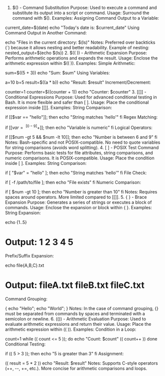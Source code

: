 1. $() - Command Substitution
   Purpose: Used to execute a command and substitute its output into a script or command.
   Usage: Surround the command with $().
   Examples:
   Assigning Command Output to a Variable:

current_date=$(date)
echo "Today's date is: $current_date"
Using Command Output in Another Command:

echo "Files in the current directory: $(ls)"
Notes:
Preferred over backticks (`) because it allows nesting and better readability.
Example of nesting:
nested_output=$(echo $(ls)) 2. $(( )) - Arithmetic Expansion
Purpose: Performs arithmetic operations and expands the result.
Usage: Enclose the arithmetic expression within $(( )).
Examples:
Simple Arithmetic:

sum=$((5 + 3))
echo "Sum: $sum"
Using Variables:

a=10
b=5
result=$((a \* b))
echo "Result: $result"
Increment/Decrement:

counter=1
counter=$((counter + 1))
echo "Counter: $counter" 3. [[]] - Conditional Expressions
Purpose: Used for advanced conditional testing in Bash. It is more flexible and safer than [ ].
Usage: Place the conditional expression inside [[]].
Examples:
String Comparison:

if [[$var == "hello"]]; then
echo "String matches 'hello'"
fi
Regex Matching:

if [[$var =~ ^[0-9]+$]]; then
echo "Variable is numeric"
fi
Logical Operators:

if [[$num -gt 5 && $num -lt 10]]; then
echo "Number is between 6 and 9"
fi
Notes:
Bash-specific and not POSIX-compatible.
No need to quote variables for string comparisons (avoids word splitting). 4. [ ] - POSIX Test Command
Purpose: Performs basic tests for file attributes, string comparisons, and numeric comparisons. It is POSIX-compatible.
Usage: Place the condition inside [ ].
Examples:
String Comparison:

if [ "$var" = "hello" ]; then
echo "String matches 'hello'"
fi
File Check:

if [ -f /path/to/file ]; then
echo "File exists"
fi
Numeric Comparison:

if [ $num -gt 10 ]; then
echo "Number is greater than 10"
fi
Notes:
Requires spaces around operators.
More limited compared to [[]]. 5. { } - Brace Expansion
Purpose: Generates a series of strings or executes a block of commands.
Usage: Enclose the expansion or block within { }.
Examples:
String Expansion:

echo {1..5}

# Output: 1 2 3 4 5

Prefix/Suffix Expansion:

echo file{A,B,C}.txt

# Output: fileA.txt fileB.txt fileC.txt

Command Grouping:

{ echo "Hello"; echo "World"; }
Notes:
In the case of command grouping, {} must be separated from commands by spaces and terminated with a semicolon or newline. 6. (()) - Arithmetic Evaluation
Purpose: Used to evaluate arithmetic expressions and return their value.
Usage: Place the arithmetic expression within (( )).
Examples:
Condition in a Loop:

count=1
while (( count <= 5 )); do
echo "Count: $count"
(( count++ ))
done
Conditional Testing:

if (( 5 > 3 )); then
echo "5 is greater than 3"
fi
Assignment:

(( result = 5 \* 2 ))
echo "Result: $result"
Notes:
Supports C-style operators (++, --, +=, etc.).
More concise for arithmetic comparisons and loops.
